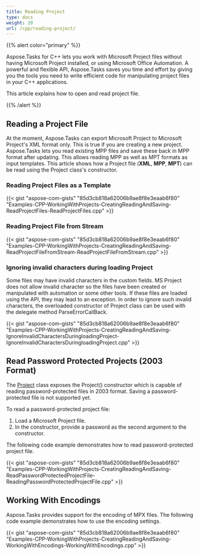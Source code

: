 ```yaml
---
title: Reading Project
type: docs
weight: 20
url: /cpp/reading-project/
---
```


{{% alert color="primary" %}} 

Aspose.Tasks for C++ lets you work with Microsoft Project files without having Microsoft Project installed, or using Microsoft Office Automation. A powerful and flexible API, Aspose.Tasks saves you time and effort by giving you the tools you need to write efficient code for manipulating project files in your C++ applications.

This article explains how to open and read project file.

{{% /alert %}} 
## **Reading a Project File**
At the moment, Aspose.Tasks can export Microsoft Project to Microsoft Project's XML format only. This is true if you are creating a new project. Aspose.Tasks lets you read existing MPP files and save these back in MPP format after updating. This allows reading MPP as well as MPT formats as input templates. This article shows how a Project file (**XML**, **MPP**, **MPT**) can be read using the Project class's constructor.
### **Reading Project Files as a Template**
{{< gist "aspose-com-gists" "85d3cb818a62006b9ae8f8e3eaab6f80" "Examples-CPP-WorkingWithProjects-CreatingReadingAndSaving-ReadProjectFiles-ReadProjectFiles.cpp" >}}
### **Reading Project File from Stream**
{{< gist "aspose-com-gists" "85d3cb818a62006b9ae8f8e3eaab6f80" "Examples-CPP-WorkingWithProjects-CreatingReadingAndSaving-ReadProjectFileFromStream-ReadProjectFileFromStream.cpp" >}}


### **Ignoring invalid characters during loading Project**
Some files may have invalid characters in the custom fields. MS Project does not allow invalid character so the files have been created or manipulated with automation or some other tools. If these files are loaded using the API, they may lead to an exception. In order to ignore such invalid characters, the overloaded constructor of Project class can be used with the delegate method ParseErrorCallBack.

{{< gist "aspose-com-gists" "85d3cb818a62006b9ae8f8e3eaab6f80" "Examples-CPP-WorkingWithProjects-CreatingReadingAndSaving-IgnoreInvalidCharactersDuringloadingProject-IgnoreInvalidCharactersDuringloadingProject.cpp" >}}
## **Read Password Protected Projects (2003 Format)**
The [Project](https://apireference.aspose.com/cpp/tasks/class/aspose.tasks.project/) class exposes the Project() constructor which is capable of reading password-protected files in 2003 format. Saving a password-protected file is not supported yet.

To read a password-protected project file:

1. Load a Microsoft Project file.
1. In the constructor, provide a password as the second argument to the constructor.

The following code example demonstrates how to read password-protected project file.

{{< gist "aspose-com-gists" "85d3cb818a62006b9ae8f8e3eaab6f80" "Examples-CPP-WorkingWithProjects-CreatingReadingAndSaving-ReadPasswordProtectedProjectFile-ReadingPasswordProtectedProjectFile.cpp" >}}
## **Working With Encodings**
Aspose.Tasks provides support for the encoding of MPX files. The following code example demonstrates how to use the encoding settings.

{{< gist "aspose-com-gists" "85d3cb818a62006b9ae8f8e3eaab6f80" "Examples-CPP-WorkingWithProjects-CreatingReadingAndSaving-WorkingWithEncodings-WorkingWithEncodings.cpp" >}}
